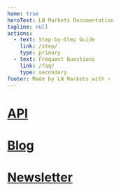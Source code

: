 ```yaml
---
home: true
heroText: LN Markets Documentation
tagline: null
actions:
  - text: Step-by-Step Guide
    link: /step/
    type: primary
  - text: Frequent Questions
    link: /faq/
    type: secondary
footer: Made by LN Markets with ⚡
---
```


<div class="features">
  <div class="feature">
    <h1><a href="https://docs.lnmarkets.com/api/v1" target="_blank">API</a></h1>
  </div>
  <div class="feature">
    <h1><a href = "https://lnmarkets.substack.com/" target="_blank">Blog</a></h1>
  </div>
  <div class="feature">
    <h1><a href = "https://blog.lnmarkets.com/" target="_blank">Newsletter</a></h1>
  </div>
</div>
